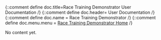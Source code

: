 {::comment define doc.title=Race Training Demonstrator User Documentation /}
{::comment define doc.header= User Documentation /}
{::comment define doc.name = Race Training Demonstrator /}
{::comment define doc.menu.menu = [Race Training Demonstrator Home](index.html) /}

No content yet.
